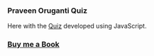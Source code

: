 ### Praveen Oruganti Quiz

Here with the [Quiz](https://praveenorugantitech.github.io/praveenorugantitech-javascript/0_Projects/praveenorugantitech-quiz) developed using JavaScript.

### [Buy me a Book](https://www.buymeacoffee.com/praveenoruganti)
